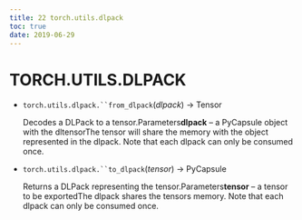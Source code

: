 ```yaml
---
title: 22 torch.utils.dlpack
toc: true
date: 2019-06-29
---
```

# TORCH.UTILS.DLPACK

- `torch.utils.dlpack.``from_dlpack`(*dlpack*) → Tensor

  Decodes a DLPack to a tensor.Parameters**dlpack** – a PyCapsule object with the dltensorThe tensor will share the memory with the object represented in the dlpack. Note that each dlpack can only be consumed once.

- `torch.utils.dlpack.``to_dlpack`(*tensor*) → PyCapsule

  Returns a DLPack representing the tensor.Parameters**tensor** – a tensor to be exportedThe dlpack shares the tensors memory. Note that each dlpack can only be consumed once.
